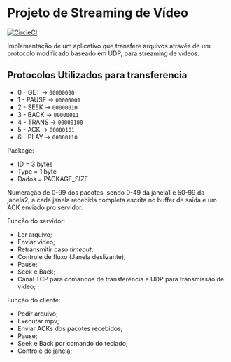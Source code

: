 # Projeto de Streaming de Vídeo

[![CircleCI](https://circleci.com/gh/Mytsu/StreamingVideo/tree/master.svg?style=svg)](https://circleci.com/gh/Mytsu/StreamingVideo/tree/master)

Implementação de um aplicativo que transfere arquivos através de um protocolo modificado baseado em UDP, para streaming de vídeos.

## Protocolos Utilizados para transferencia

- 0 - GET -> `00000000`
- 1 - PAUSE -> `00000001`
- 2 - SEEK -> `00000010`
- 3 - BACK -> `00000011`
- 4 - TRANS -> `00000100`
- 5 - ACK -> `00000101`
- 6 - PLAY -> `00000110`

Package:

- ID = 3 bytes
- Type = 1 byte
- Dados = PACKAGE_SIZE

Numeração de 0-99 dos pacotes, sendo 0-49 da janela1 e 50-99 da janela2, a cada janela recebida completa escrita no buffer de saída e um ACK enviado pro servidor.

Função do servidor:

- Ler arquivo;
- Enviar video;
- Retransmitir caso _timeout_;
- Controle de fluxo (Janela deslizante);
- Pause;
- Seek e Back;
- Canal TCP para comandos de transferência e UDP para transmissão de vídeo;

Função do cliente:

- Pedir arquivo;
- Executar mpv;
- Enviar ACKs dos pacotes recebidos;
- Pause;
- Seek e Back por comando do teclado;
- Controle de janela;
